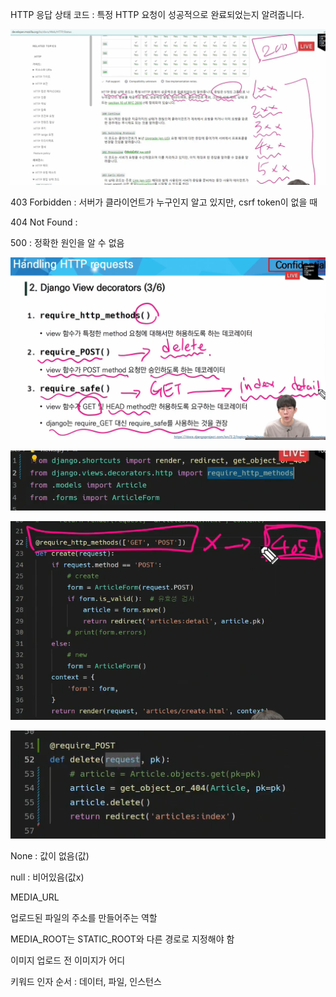 

HTTP 응답 상태 코드 : 특정 HTTP 요청이 성공적으로 완료되었는지 알려줍니다.

![image-20220408091646575](django2.assets/image-20220408091646575.png)

403 Forbidden : 서버가 클라이언트가 누구인지 알고 있지만, csrf token이 없을 때

404 Not Found :

500 : 정확한 원인을 알 수 없음





![image-20220408094106117](django2.assets/image-20220408094106117.png)



![image-20220408095715791](django2.assets/image-20220408095715791.png)



![image-20220408095951296](django2.assets/image-20220408095951296.png)



![image-20220408095101504](django2.assets/image-20220408095101504.png)





None : 값이 없음(값)

null : 비어있음(값x)



MEDIA_URL

업로드된 파일의 주소를 만들어주는 역할

MEDIA_ROOT는 STATIC_ROOT와 다른 경로로 지정해야 함



이미지 업로드 전 이미지가 어디



키워드 인자 순서 : 데이터, 파일, 인스턴스




